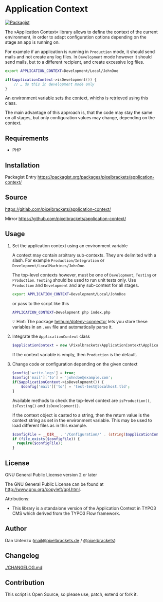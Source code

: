 # Application Context

[![Packagist](https://img.shields.io/packagist/v/pixelbrackets/application-context.svg)](https://packagist.org/packages/pixelbrackets/application-context/)

The »Application Context« library allows to define the context of the current 
environment, in order to adapt configuration options depending on the stage 
an app is running on.

For example if an application is running in `Production` mode, it should
send mails and not create any log files. In `Development` mode however it 
should send mails, but to a different recipient, and create excessive log files.

```bash
export APPLICATION_CONTEXT=Development/Local/JohnDoe
```
```php
if($applicationContext->isDevelopment()) {
    // … do this in development mode only
}
```

[An environment variable sets the context](https://12factor.net/config),
whichs is retrieved using this class.

The main advantage of this approach is, that the code may stay the same on all
stages, but only configuration values may change, depending on the context.

## Requirements

- PHP

## Installation

Packagist Entry https://packagist.org/packages/pixelbrackets/application-context/

## Source

https://gitlab.com/pixelbrackets/application-context/

Mirror https://github.com/pixelbrackets/application-context/

## Usage

1. Set the application context using an environment variable

   A context may contain arbitrary sub-contexts. They are delimited with
   a slash. For example `Production/Integration` or 
   `Development/LocalMachines/JohnDoe`.

   The top-level contexts however, must be one of `Development`, `Testing`
   or `Production`. `Testing` should be used to run unit tests only.
   Use `Production` and `Development` and any sub-context for all stages.

   ```bash
   export APPLICATION_CONTEXT=Development/Local/JohnDoe
   ```
   or pass to the script like this
   ```bash
   APPLICATION_CONTEXT=Development php index.php
   ```

   💡 Hint: The package [helhum/dotenv-connector](https://packagist.org/packages/helhum/dotenv-connector)
   lets you store these variables in an `.env` file and automatically parse it.
1. Integrate the `ApplicationContext` class
   ```php
   $applicationContext = new \Pixelbrackets\ApplicationContext\ApplicationContext(getenv('APPLICATION_CONTEXT'));
   ```

   If the context variable is empty, then `Production` is the default.
1. Change code or configuration depending on the given context
   ```php
   $config['write-logs'] = true;
   $config['mail']['to'] = 'johndoe@example.com';
   if($applicationContext->isDevelopment()) {
       $config['mail']['to'] = 'test-test@localhost.tld';
   }
   ```

   Available methods to check the top-level context are `isProduction()`, 
   `isTesting()` and `isDevelopment()`.
   
   If the context object is casted to a string, then the return value is the
   context string as set in the environment variable. This may be used to load
   different files as in this example.
   ```php
   $configFile = __DIR__ . '/Configuration/' . (string)$applicationContext . '.php';
   if (file_exists($configFile)) {
     require($configFile);
   }
   ```

## License

GNU General Public License version 2 or later

The GNU General Public License can be found at http://www.gnu.org/copyleft/gpl.html.

Attributions:

* This library is a standalone version of the Application Context in TYPO3 CMS
which derived from the TYPO3 Flow framework.

## Author

Dan Untenzu (<mail@pixelbrackets.de> / [@pixelbrackets](https://pixelbrackets.de))

## Changelog

[./CHANGELOG.md](./CHANGELOG.md)

## Contribution

This script is Open Source, so please use, patch, extend or fork it.
